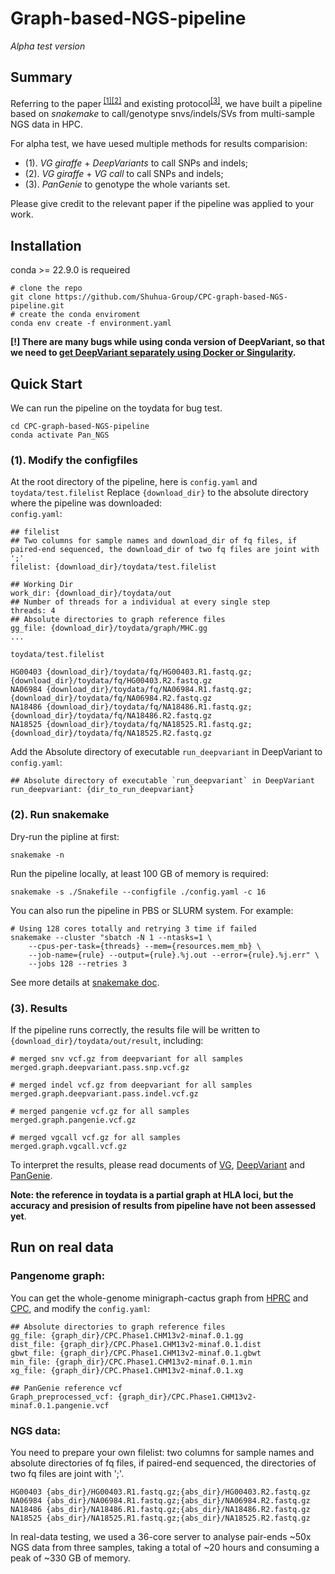 # Graph-based-NGS-pipeline

*Alpha test version*

## Summary
Referring to the paper<sup> [[1]](https://www.nature.com/articles/s41586-023-05896-x)[[2]](https://www.nature.com/articles/s41586-023-06173-7)</sup>  and existing protocol<sup>[[3]](https://github.com/vgteam/vg_wdl)</sup>, we have built a pipeline based on *snakemake* to call/genotype snvs/indels/SVs from multi-sample NGS data in HPC.  

For alpha test, we have uesed multiple methods for results comparision:
- (1). *VG giraffe* + *DeepVariants* to call SNPs and indels;
- (2). *VG giraffe* + *VG call* to call SNPs and indels;
- (3). *PanGenie* to genotype the whole variants set.  
  
Please give credit to the relevant paper if the pipeline was applied to your work.
## Installation
conda >= 22.9.0 is requeired
```
# clone the repo
git clone https://github.com/Shuhua-Group/CPC-graph-based-NGS-pipeline.git
# create the conda enviroment
conda env create -f environment.yaml
```
**[!] There are many bugs while using conda version of DeepVariant, so that we need to [get DeepVariant separately using Docker or Singularity](https://github.com/google/deepvariant).**

## Quick Start
We can run the pipeline on the toydata for bug test.
```
cd CPC-graph-based-NGS-pipeline
conda activate Pan_NGS
```

### (1). Modify the configfiles
At the root directory of the pipeline, here is `config.yaml` and `toydata/test.filelist`
Replace `{download_dir}` to the absolute directory where the pipeline was downloaded:  
`config.yaml`:
```
## filelist
## Two columns for sample names and download_dir of fq files, if paired-end sequenced, the download_dir of two fq files are joint with ';' 
filelist: {download_dir}/toydata/test.filelist

## Working Dir
work_dir: {download_dir}/toydata/out
## Number of threads for a individual at every single step
threads: 4
## Absolute directories to graph reference files
gg_file: {download_dir}/toydata/graph/MHC.gg
...
```
`toydata/test.filelist`
```
HG00403	{download_dir}/toydata/fq/HG00403.R1.fastq.gz;{download_dir}/toydata/fq/HG00403.R2.fastq.gz
NA06984	{download_dir}/toydata/fq/NA06984.R1.fastq.gz;{download_dir}/toydata/fq/NA06984.R2.fastq.gz
NA18486	{download_dir}/toydata/fq/NA18486.R1.fastq.gz;{download_dir}/toydata/fq/NA18486.R2.fastq.gz
NA18525	{download_dir}/toydata/fq/NA18525.R1.fastq.gz;{download_dir}/toydata/fq/NA18525.R2.fastq.gz
```
Add the Absolute directory of executable `run_deepvariant` in DeepVariant to `config.yaml`:
```
## Absolute directory of executable `run_deepvariant` in DeepVariant
run_deepvariant: {dir_to_run_deepvariant}
```


### (2). Run snakemake
Dry-run the pipline at first:
```
snakemake -n
```
Run the pipeline locally, at least 100 GB of memory is required:
```
snakemake -s ./Snakefile --configfile ./config.yaml -c 16
```
You can also run the pipeline in PBS or SLURM system.
For example:
```
# Using 128 cores totally and retrying 3 time if failed
snakemake --cluster "sbatch -N 1 --ntasks=1 \
    --cpus-per-task={threads} --mem={resources.mem_mb} \
    --job-name={rule} --output={rule}.%j.out --error={rule}.%j.err" \
    --jobs 128 --retries 3
```
See more details at [snakemake doc](https://snakemake.readthedocs.io/en/stable/executing/cluster.html).

### (3). Results
If the pipeline runs correctly, the results file will be written to `{download_dir}/toydata/out/result`, including:
```
# merged snv vcf.gz from deepvariant for all samples
merged.graph.deepvariant.pass.snp.vcf.gz

# merged indel vcf.gz from deepvariant for all samples
merged.graph.deepvariant.pass.indel.vcf.gz

# merged pangenie vcf.gz for all samples
merged.graph.pangenie.vcf.gz

# merged vgcall vcf.gz for all samples
merged.graph.vgcall.vcf.gz
```
To interpret the results, please read documents of [VG](https://github.com/vgteam/vg/wiki), [DeepVariant](https://github.com/google/deepvariant/blob/r1.5/docs/README.md) and [PanGenie](https://github.com/eblerjana/pangenie).  

**Note: the reference in toydata is a partial graph at HLA loci, but the accuracy and presision of results from pipeline have not been assessed yet**.

## Run on real data
### Pangenome graph:
You can get the whole-genome minigraph-cactus graph from [HPRC](https://github.com/human-pangenomics/hpp_pangenome_resources) and [CPC](https://github.com/Shuhua-Group/Chinese-Pangenome-Consortium-Phase-I/tree/main), and modify the `config.yaml`:
```
## Absolute directories to graph reference files
gg_file: {graph_dir}/CPC.Phase1.CHM13v2-minaf.0.1.gg
dist_file: {graph_dir}/CPC.Phase1.CHM13v2-minaf.0.1.dist
gbwt_file: {graph_dir}/CPC.Phase1.CHM13v2-minaf.0.1.gbwt
min_file: {graph_dir}/CPC.Phase1.CHM13v2-minaf.0.1.min
xg_file: {graph_dir}/CPC.Phase1.CHM13v2-minaf.0.1.xg

## PanGenie reference vcf
Graph_preprocessed_vcf: {graph_dir}/CPC.Phase1.CHM13v2-minaf.0.1.pangenie.vcf
```

### NGS data:
You need to prepare your own filelist: two columns for sample names and absolute directories of fq files, if paired-end sequenced, the directories of two fq files are joint with ';'.  
```
HG00403	{abs_dir}/HG00403.R1.fastq.gz;{abs_dir}/HG00403.R2.fastq.gz
NA06984	{abs_dir}/NA06984.R1.fastq.gz;{abs_dir}/NA06984.R2.fastq.gz
NA18486	{abs_dir}/NA18486.R1.fastq.gz;{abs_dir}/NA18486.R2.fastq.gz
NA18525	{abs_dir}/NA18525.R1.fastq.gz;{abs_dir}/NA18525.R2.fastq.gz
```
In real-data testing, we used a 36-core server to analyse pair-ends ~50x NGS data from three samples, taking a total of ~20 hours and consuming a peak of ~330 GB of memory.